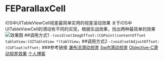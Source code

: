 # FEParallaxCell
iOS中UITableViewCell视差最简单实用的视差滚动效果
关于iOS中UITableViewCell的滑动有不同的实现，根据实战效果，找出两种最简单的效果
![效果图](https://github.com/SmallElephant/FEParallaxCell/blob/master/%E8%A7%86%E5%B7%AE%E6%BB%91%E5%8A%A8.gif)
##调用方式1
`-(void)setImagOffset:(CGPoint)contentOffset tableView:(UITableView *)tablView;`
##调用方式2
`-(void)setAdjustOffset:(CGFloat)offset;`
###参考链接
[瀑布流滑动视差](http://oleb.net/blog/2014/05/parallax-scrolling-collectionview/)
[Swift滑动视差](https://blog.krishan711.com/gorgeous-parallax-scrolling-with-uitableviewcells)
[Objective-C滑动视差效果](http://stackoverflow.com/questions/23693422/parallax-scrolling-effect-like-todomovies-3)
[个人博客](http://www.cnblogs.com/xiaofeixiang/)
